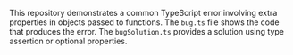 This repository demonstrates a common TypeScript error involving extra properties in objects passed to functions. The `bug.ts` file shows the code that produces the error.  The `bugSolution.ts` provides a solution using type assertion or optional properties.